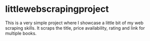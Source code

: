 # littlewebscrapingproject
This is a very simple project where I showcase a little bit of my web scraping skills. It scraps the title, price availability, rating and link for multiple books.
